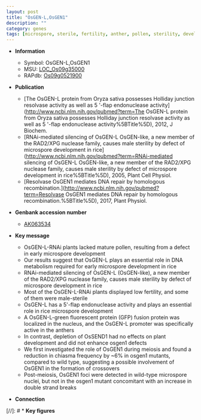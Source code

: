 ```yaml
---
layout: post
title: "OsGEN-L,OsGEN1"
description: ""
category: genes
tags: [microspore, sterile, fertility, anther, pollen, sterility, development, meiosis, plant development]
---
```


* **Information**  
    + Symbol: OsGEN-L,OsGEN1  
    + MSU: [LOC_Os09g35000](http://rice.plantbiology.msu.edu/cgi-bin/ORF_infopage.cgi?orf=LOC_Os09g35000)  
    + RAPdb: [Os09g0521900](http://rapdb.dna.affrc.go.jp/viewer/gbrowse_details/irgsp1?name=Os09g0521900)  

* **Publication**  
    + [The OsGEN-L protein from Oryza sativa possesses Holliday junction resolvase activity as well as 5 '-flap endonuclease activity](http://www.ncbi.nlm.nih.gov/pubmed?term=The OsGEN-L protein from Oryza sativa possesses Holliday junction resolvase activity as well as 5 '-flap endonuclease activity%5BTitle%5D), 2012, J Biochem.
    + [RNAi-mediated silencing of OsGEN-L OsGEN-like, a new member of the RAD2/XPG nuclease family, causes male sterility by defect of microspore development in rice](http://www.ncbi.nlm.nih.gov/pubmed?term=RNAi-mediated silencing of OsGEN-L OsGEN-like, a new member of the RAD2/XPG nuclease family, causes male sterility by defect of microspore development in rice%5BTitle%5D), 2005, Plant Cell Physiol.
    + [Resolvase OsGEN1 mediates DNA repair by homologous recombination.](http://www.ncbi.nlm.nih.gov/pubmed?term=Resolvase OsGEN1 mediates DNA repair by homologous recombination.%5BTitle%5D), 2017, Plant Physiol.

* **Genbank accession number**  
    + [AK063534](http://www.ncbi.nlm.nih.gov/nuccore/AK063534)

* **Key message**  
    + OsGEN-L-RNAi plants lacked mature pollen, resulting from a defect in early microspore development
    + Our results suggest that OsGEN-L plays an essential role in DNA metabolism required for early microspore development in rice
    + RNAi-mediated silencing of OsGEN-L (OsGEN-like), a new member of the RAD2/XPG nuclease family, causes male sterility by defect of microspore development in rice
    + Most of the OsGEN-L-RNAi plants displayed low fertility, and some of them were male-sterile
    + OsGEN-L has a 5'-flap endonuclease activity and plays an essential role in rice microspore development
    + A OsGEN-L-green fluorescent protein (GFP) fusion protein was localized in the nucleus, and the OsGEN-L promoter was specifically active in the anthers
    + In contrast, depletion of OsSEND1 had no effects on plant development and did not enhance osgen1 defects
    + We first investigated the role of OsGEN1 during meiosis and found a reduction in chiasma frequency by ~6% in osgen1 mutants, compared to wild type, suggesting a possible involvement of OsGEN1 in the formation of crossovers
    + Post-meiosis, OsGEN1 foci were detected in wild-type microspore nuclei, but not in the osgen1 mutant concomitant with an increase in double strand breaks

* **Connection**  

[//]: # * **Key figures**  



